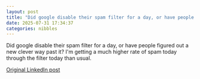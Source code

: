 ```yaml
---
layout: post
title: "Did google disable their spam filter for a day, or have people figured out a new clever way past it? I'm getting a much higher rate of spam today through the filter today than usual."
date: 2025-07-31 17:34:37
categories: nibbles
---
```


Did google disable their spam filter for a day, or have people figured out a new clever way past it? I'm getting a much higher rate of spam today through the filter today than usual.

[Original LinkedIn post](https://www.linkedin.com/feed/update/urn%3Ali%3Ashare%3A7356739074805673985)
